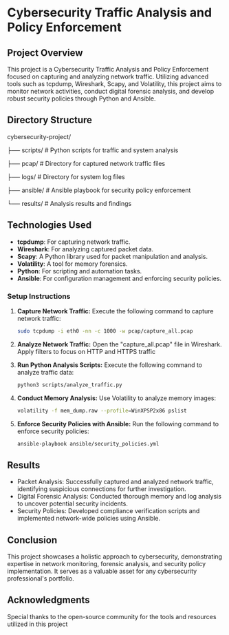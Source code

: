 # Cybersecurity Traffic Analysis and Policy Enforcement

## Project Overview

This project is a Cybersecurity Traffic Analysis and Policy Enforcement focused on capturing and analyzing network traffic. Utilizing advanced tools such as tcpdump, Wireshark, Scapy, and Volatility, this project aims to monitor network activities, conduct digital forensic analysis, and develop robust security policies through Python and Ansible.


## Directory Structure

cybersecurity-project/

├── scripts/ # Python scripts for traffic and system analysis

├── pcap/ # Directory for captured network traffic files

├── logs/ # Directory for system log files

├── ansible/ # Ansible playbook for security policy enforcement

└── results/ # Analysis results and findings


## Technologies Used

- **tcpdump**: For capturing network traffic.
- **Wireshark**: For analyzing captured packet data.
- **Scapy**: A Python library used for packet manipulation and analysis.
- **Volatility**: A tool for memory forensics.
- **Python**: For scripting and automation tasks.
- **Ansible**: For configuration management and enforcing security policies.


### Setup Instructions

1. **Capture Network Traffic:**
   Execute the following command to capture network traffic:
   ```bash
   sudo tcpdump -i eth0 -nn -c 1000 -w pcap/capture_all.pcap
   
2. **Analyze Network Traffic:**
   Open the "capture_all.pcap" file in Wireshark.
   Apply filters to focus on HTTP and HTTPS traffic

3. **Run Python Analysis Scripts:**
   Execute the following command to analyze traffic data:
   ```bash
   python3 scripts/analyze_traffic.py

4. **Conduct Memory Analysis:**
   Use Volatility to analyze memory images:
   ```bash
   volatility -f mem_dump.raw --profile=WinXPSP2x86 pslist

5. **Enforce Security Policies with Ansible:**
   Run the following command to enforce security policies:
   ```bash
   ansible-playbook ansible/security_policies.yml


## Results
- Packet Analysis: Successfully captured and analyzed network traffic, identifying suspicious connections for further investigation.
- Digital Forensic Analysis: Conducted thorough memory and log analysis to uncover potential security incidents.
- Security Policies: Developed compliance verification scripts and implemented network-wide policies using Ansible.


## Conclusion
This project showcases a holistic approach to cybersecurity, demonstrating expertise in network monitoring, forensic analysis, and security policy implementation. It serves as a valuable asset for any cybersecurity professional's portfolio.


## Acknowledgments
Special thanks to the open-source community for the tools and resources utilized in this project
